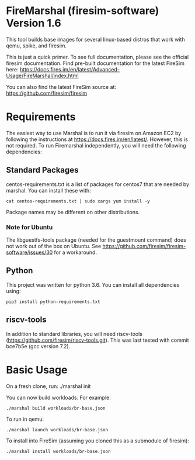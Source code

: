 FireMarshal (firesim-software)
Version 1.6
==================================

This tool builds base images for several linux-based distros that work with qemu,
spike, and firesim. 

This is just a quick primer. To see full documentation, please see the official
firesim documentation. Find pre-built documentation for the latest FireSim here:
https://docs.fires.im/en/latest/Advanced-Usage/FireMarshal/index.html

You can also find the latest FireSim source at:
https://github.com/firesim/firesim

# Requirements
The easiest way to use Marshal is to run it via firesim on Amazon EC2 by
following the instructions at https://docs.fires.im/en/latest/. However, this
is not required. To run Firemarshal independently, you will need the following
dependencies:

## Standard Packages
centos-requirements.txt is a list of packages for centos7 that are needed by
marshal. You can install these with:
```
cat centos-requirements.txt | sudo xargs yum install -y
```

Package names may be different on other distributions.

### Note for Ubuntu
The libguestfs-tools package (needed for the guestmount command) does not work
out of the box on Ubuntu. See
https://github.com/firesim/firesim-software/issues/30 for a workaround.

## Python
This project was written for python 3.6. You can install all dependencies using:
```
pip3 install python-requirements.txt
```

## riscv-tools
In addition to standard libraries, you will need riscv-tools
(https://github.com/firesim/riscv-tools.git). This was last tested with commit
bce7b5e (gcc version 7.2).

# Basic Usage
On a fresh clone, run:
    ./marshal init

You can now build workloads. For example:

    ./marshal build workloads/br-base.json

To run in qemu:

    ./marshal launch workloads/br-base.json

To install into FireSim (assuming you cloned this as a submodule of firesim):

    ./marshal install workloads/br-base.json
